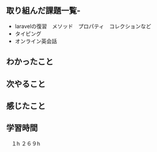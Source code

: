 ## 取り組んだ課題一覧-
- laravelの復習　メソッド　プロパティ　コレクションなど
- タイピング
- オンライン英会話


## わかったこと


## 次やること

## 感じたこと

## 学習時間
　１h
２６９h
